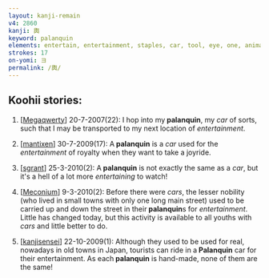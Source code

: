 ```yaml
---
layout: kanji-remain
v4: 2860
kanji: 輿
keyword: palanquin
elements: entertain, entertainment, staples, car, tool, eye, one, animal legs, eight
strokes: 17
on-yomi: ヨ
permalink: /輿/
---
```


## Koohii stories: 

1) [<a href="http://kanji.koohii.com/profile/Megaqwerty">Megaqwerty</a>] 20-7-2007(22): I hop into my<strong> palanquin</strong>, my <em>car</em> of sorts, such that I may be transported to my next location of <em>entertainment</em>.

2) [<a href="http://kanji.koohii.com/profile/mantixen">mantixen</a>] 30-7-2009(17): A<strong> palanquin</strong> is a <em>car</em> used for the <em>entertainment</em> of royalty when they want to take a joyride.

3) [<a href="http://kanji.koohii.com/profile/sgrant">sgrant</a>] 25-3-2010(2): A<strong> palanquin</strong> is not exactly the same as a <em>car</em>, but it&#039;s a hell of a lot more <em>entertaining</em> to watch!

4) [<a href="http://kanji.koohii.com/profile/Meconium">Meconium</a>] 9-3-2010(2): Before there were <em>cars</em>, the lesser nobility (who lived in small towns with only one long main street) used to be carried up and down the street in their<strong> palanquin</strong>s for <em>entertainment</em>. Little has changed today, but this activity is available to all youths with <em>cars</em> and little better to do.

5) [<a href="http://kanji.koohii.com/profile/kanjisensei">kanjisensei</a>] 22-10-2009(1): Although they used to be used for real, nowadays in old towns in Japan, tourists can ride in a<strong> Palanquin</strong> car for their entertainment. As each<strong> palanquin</strong> is hand-made, none of them are the same!

